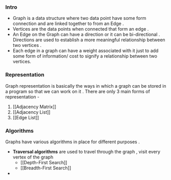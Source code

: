 
### Intro 
- Graph is a data structure where two data point have some form connection and are linked together to from an Edge . 
- Vertices are the data points when connected that form an edge . 
- An Edge on the Graph can have a direction or it can be bi-directional . Directions are used to establish a more meaningful relationship between two vertices . 
- Each edge in a graph can have a weight associated with it just to add some form of information/ cost to signify a relationship between two vertices. 




### Representation 
Graph representation is basically the ways in which a graph can be stored in a program so that we can work on it . There are only 3 main forms of representation -

1. [[Adjacency Matrix]]
2. [[Adjacency List]]
3. [[Edge List]]


### Algorithms 

Graphs have various algorithms in place for different purposes . 

- **Traversal algorithms** are used to travel through the graph , visit every vertex of the graph 
	- [[Depth-First Search]]
	- [[Breadth-First Search]]
- 
